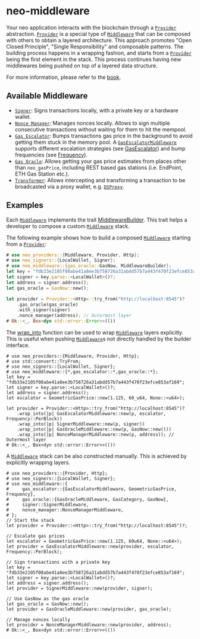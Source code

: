 # neo-middleware

Your neo application interacts with the blockchain through a [`Provider`](neo_providers::Provider) abstraction. [`Provider`](neo_providers::Provider) is a special type of [`Middleware`](neo_providers::Middleware) that can be composed with others to obtain a layered architecture. This approach promotes "Open Closed Principle", "Single Responsibility" and composable patterns. The building process happens in a wrapping fashion, and starts from a [`Provider`](neo_providers::Provider) being the first element in the stack. This process continues having new middlewares being pushed on top of a layered data structure.

For more information, please refer to the [book](https://gakonst.com/neo-rs).

## Available Middleware

-   [`Signer`](./signer/struct.SignerMiddleware.html): Signs transactions locally, with a private key or a hardware wallet.
-   [`Nonce Manager`](./nonce_manager/struct.NonceManagerMiddleware.html): Manages nonces locally. Allows to sign multiple consecutive transactions without waiting for them to hit the mempool.
-   [`Gas Escalator`](./gas_escalator/struct.GasEscalatorMiddleware.html): Bumps transactions gas price in the background to avoid getting them stuck in the memory pool. A [`GasEscalatorMiddleware`](crate::gas_escalator::GasEscalatorMiddleware) supports different escalation strategies (see [GasEscalator](crate::gas_escalator::GasEscalator)) and bump frequencies (see [Frequency](crate::gas_escalator::Frequency)).
-   [`Gas Oracle`](./gas_oracle/struct.GasOracleMiddleware.html): Allows getting
    your gas price estimates from places other than `neo_gasPrice`, including REST based gas stations (i.e. EndPoint, ETH Gas Station etc.).
-   [`Transformer`](./transformer/trait.Transformer.html): Allows intercepting and
    transforming a transaction to be broadcasted via a proxy wallet, e.g.
    [`DSProxy`](./transformer/struct.DsProxy.html).

## Examples

Each [`Middleware`](neo_providers::Middleware) implements the trait [MiddlewareBuilder](crate::MiddlewareBuilder). This trait helps a developer to compose a custom [`Middleware`](neo_providers::Middleware) stack.

The following example shows how to build a composed [`Middleware`](neo_providers::Middleware) starting from a [`Provider`](neo_providers::Provider):

```rust
# use neo_providers::{Middleware, Provider, Http};
# use neo_signers::{LocalWallet, Signer};
# use neo_middleware::{gas_oracle::GasNow, MiddlewareBuilder};
let key = "fdb33e2105f08abe41a8ee3b758726a31abdd57b7a443f470f23efce853af169";
let signer = key.parse::<LocalWallet>()?;
let address = signer.address();
let gas_oracle = GasNow::new();

let provider = Provider::<Http>::try_from("http://localhost:8545")?
    .gas_oracle(gas_oracle)
    .with_signer(signer)
    .nonce_manager(address); // Outermost layer
# Ok::<_, Box<dyn std::error::Error>>(())
```

The [wrap_into](crate::MiddlewareBuilder::wrap_into) function can be used to wrap [`Middleware`](neo_providers::Middleware) layers explicitly. This is useful when pushing [`Middleware`](neo_providers::Middleware)s not directly handled by the builder interface.

```rust,no_run
# use neo_providers::{Middleware, Provider, Http};
# use std::convert::TryFrom;
# use neo_signers::{LocalWallet, Signer};
# use neo_middleware::{*,gas_escalator::*,gas_oracle::*};
let key = "fdb33e2105f08abe41a8ee3b758726a31abdd57b7a443f470f23efce853af169";
let signer = key.parse::<LocalWallet>()?;
let address = signer.address();
let escalator = GeometricGasPrice::new(1.125, 60_u64, None::<u64>);

let provider = Provider::<Http>::try_from("http://localhost:8545")?
    .wrap_into(|p| GasEscalatorMiddleware::new(p, escalator, Frequency::PerBlock))
    .wrap_into(|p| SignerMiddleware::new(p, signer))
    .wrap_into(|p| GasOracleMiddleware::new(p, GasNow::new()))
    .wrap_into(|p| NonceManagerMiddleware::new(p, address)); // Outermost layer
# Ok::<_, Box<dyn std::error::Error>>(())
```

A [`Middleware`](neo_providers::Middleware) stack can be also constructed manually. This is achieved by explicitly wrapping layers.

```rust,no_run
# use neo_providers::{Provider, Http};
# use neo_signers::{LocalWallet, Signer};
# use neo_middleware::{
#     gas_escalator::{GasEscalatorMiddleware, GeometricGasPrice, Frequency},
#     gas_oracle::{GasOracleMiddleware, GasCategory, GasNow},
#     signer::SignerMiddleware,
#     nonce_manager::NonceManagerMiddleware,
# };
// Start the stack
let provider = Provider::<Http>::try_from("http://localhost:8545")?;

// Escalate gas prices
let escalator = GeometricGasPrice::new(1.125, 60u64, None::<u64>);
let provider = GasEscalatorMiddleware::new(provider, escalator, Frequency::PerBlock);

// Sign transactions with a private key
let key = "fdb33e2105f08abe41a8ee3b758726a31abdd57b7a443f470f23efce853af169";
let signer = key.parse::<LocalWallet>()?;
let address = signer.address();
let provider = SignerMiddleware::new(provider, signer);

// Use GasNow as the gas oracle
let gas_oracle = GasNow::new();
let provider = GasOracleMiddleware::new(provider, gas_oracle);

// Manage nonces locally
let provider = NonceManagerMiddleware::new(provider, address);
# Ok::<_, Box<dyn std::error::Error>>(())
```
